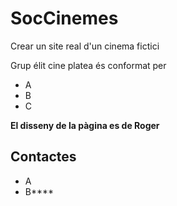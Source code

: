 # SocCinemes

Crear un site real d'un cinema fictici

Grup élit cine platea és conformat per
- A
- B
- C

**El disseny de la pàgina es de Roger**


## Contactes
- A 
- B****
